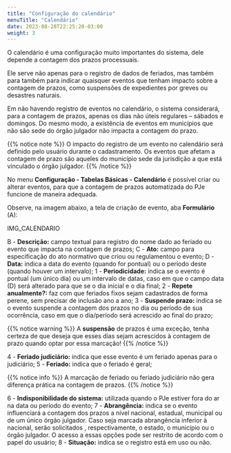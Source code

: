```yaml
---
title: "Configuração do calendário"
menuTitle: "Calendário"
date: 2023-08-28T22:25:20-03:00
weight: 3
---
```


O calendário é uma configuração muito importantes do sistema, dele depende a contagem dos prazos processuais.

Ele serve não apenas para o registro de dados de feriados, mas também para também para indicar quaisquer eventos que tenham impacto sobre a contagem de prazos, como suspensões de expedientes por greves ou desastres naturais.

Em não havendo registro de eventos no calendário, o sistema considerará, para a contagem de prazos, apenas os dias não úteis regulares – sábados e domingos. Do mesmo modo, a existência de eventos em municípios que não são sede do órgão julgador não impacta a contagem do prazo.

{{% notice note %}}
O impacto do registro de um evento no calendário será definido pelo usuário durante o cadastramento. Os eventos que afetam a contagem de prazo são aqueles do município sede da jurisdição a que está vinculado o órgão julgador.
{{% /notice %}}

No menu **Configuração - Tabelas Básicas - Calendário** é possível criar ou alterar eventos, para que a contagem de prazos automatizada do PJe funcione de maneira adequada.

Observe, na imagem abaixo, a tela de criação de evento, aba **Formulário** (A):

IMG_CALENDARIO

B - **Descrição:** campo textual para registro do nome dado ao feriado ou evento que impacta na contagem de prazos;
C - **Ato:** campo para especificação do ato normativo que criou ou regulamentou o evento;
D - **Data:** indica a data do evento (quando for pontual) ou o período deste (quando houver um intervalo);
1 - **Periodicidade:** indica se o evento é pontual (um único dia) ou um intervalo de datas, caso em que o campo data (D) será alterado para que se o dia inicial e o dia final;
2 - **Repete anualmente?:** faz com que feriados fixos sejam cadastrados de forma perene, sem precisar de inclusão ano a ano;
3 - **Suspende prazo:** indica se o evento suspende a contagem dos prazos no dia ou período de sua ocorrência, caso em que o dia/período será acrescido ao final do prazo; 

{{% notice warning %}}
A **suspensão** de prazos é uma exceção, tenha certeza de que deseja que esses dias sejam acrescidos à contagem de prazo quando optar por essa marcação!
{{% /notice %}}

4 - **Feriado judiciário:** indica que esse evento é um feriado apenas para o judiciário;
5 - **Feriado:** indica que o feriado é geral;

{{% notice info %}}
A marcação de feriado ou feriado judiciário não gera diferença prática na contagem de prazos.
{{% /notice %}}

6 - **Indisponibilidade do sistema:** utilizada quando o PJe estiver fora do ar na data ou período do evento;
7 - **Abrangência:** indica se o evento influenciará a contagem dos prazos a nível nacional, estadual, municipal ou de um único órgão julgador. Caso seja marcada abrangência inferior à nacional, serão solicitados , respectivamente, o estado, o município ou o órgão julgador. O acesso a essas opções pode ser restrito de acordo com o papel do usuário;
8 - **Situação:** indica se o registro está em uso ou não.

